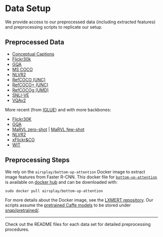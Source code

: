 # Data Setup

We provide access to our preprocessed data (including extracted features) 
and preprocessing scripts to replicate our setup.

## Preprocessed Data

- [Conceptual Captions](https://sid.erda.dk/sharelink/hPGl0eTED3)
- [Flickr30k](https://sid.erda.dk/sharelink/CrLpUMgIKh)
- [GQA](https://sid.erda.dk/sharelink/erYmVzgpny)
- [MS COCO](https://sid.erda.dk/sharelink/e4iGIc3xYv)
- [NLVR2](https://sid.erda.dk/sharelink/fEZT4BVb9l)
- [RefCOCO (UNC)](https://sid.erda.dk/sharelink/GdBuBzki8m)
- [RefCOCO+ (UNC)](https://sid.erda.dk/sharelink/eEqyrN1IVs)
- [RefCOCOg (UMD)](https://sid.erda.dk/sharelink/EPpqybot4p)
- [SNLI-VE](https://sid.erda.dk/sharelink/g23Gqj9cad)
- [VQAv2](https://sid.erda.dk/sharelink/gzyTWulKAa)

More recent (from [IGLUE](https://github.com/e-bug/iglue)) and with more backbones:
- [Flickr30K](https://sid.erda.dk/sharelink/aW8MWVSlK1)
- [GQA](https://sid.erda.dk/sharelink/FtoWxwitOz)
- [MaRVL zero-shot](https://sid.erda.dk/sharelink/GYPEryxpVk) | [MaRVL few-shot](https://sid.erda.dk/sharelink/fMNmRmJgQA)
- [NLVR2](https://sid.erda.dk/sharelink/FjJUsFbRWO)
- [xFlickr&CO](https://sid.erda.dk/sharelink/cCObmVenjI)
- [WIT](https://sid.erda.dk/sharelink/escPrWm3Tt)

## Preprocessing Steps

We rely on the `airsplay/bottom-up-attention` Docker image to extract image features from Faster R-CNN.
This docker file for [`bottom-up-attention`](https://github.com/peteanderson80/bottom-up-attention) is available on 
[docker hub](https://hub.docker.com/r/airsplay/bottom-up-attention) and can be downloaded with:
```text
sudo docker pull airsplay/bottom-up-attention
```

For more details about the Docker image, 
see the [LXMERT repository](https://github.com/airsplay/lxmert#faster-r-cnn-feature-extraction).
Our scripts assume the [pretrained Caffe models](https://sid.erda.dk/sharelink/EgyY7wjCNf) 
to be stored under [snap/pretrained/](snap/pretrained).

---

Check out the README files for each data set for detailed preprocessing procedures. 
